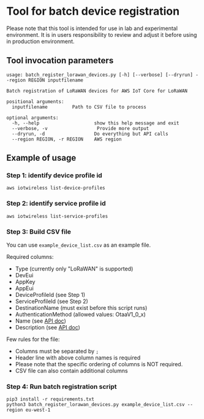 # Tool for batch device registration

Please note that this tool is intended for use in lab and experimental environment. It is in users responsibility to review and adjust it before using in production environment.

## Tool invocation parameters

```shell
usage: batch_register_lorawan_devices.py [-h] [--verbose] [--dryrun] --region REGION inputfilename

Batch registration of LoRaWAN devices for AWS IoT Core for LoRaWAN

positional arguments:
  inputfilename         Path to CSV file to process

optional arguments:
  -h, --help                    show this help message and exit
  --verbose, -v                  Provide more output
  --dryrun, -d                  Do everything but API calls
  --region REGION, -r REGION    AWS region
```

## Example of usage

### Step 1: identify device profile id

```shell
aws iotwireless list-device-profiles         
```

### Step 2: identify service profile id 

```shell
aws iotwireless list-service-profiles         
```

### Step 3: Build CSV file

You can use `example_device_list.csv` as an example file.

Required columns:

- Type (currently only "LoRaWAN" is supported)
- DevEui
- AppKey
- AppEui
- DeviceProfileId (see Step 1)
- ServiceProfileId (see Step 2)
- DestinationName (must exist before this script runs)
- AuthenticationMethod (allowed values: OtaaV1_0_x)
- Name (see [API doc](https://docs.aws.amazon.com/iot-wireless/2020-11-22/apireference/API_CreateWirelessDevice.html#iotwireless-CreateWirelessDevice-request-Name))
- Description (see [API doc](https://docs.aws.amazon.com/iot-wireless/2020-11-22/apireference/API_CreateWirelessDevice.html#iotwireless-CreateWirelessDevice-request-Description))


Few rules for the file:

- Columns must be separated by `;`
- Header line with above column names is required
- Please note that the specific ordering of columns is NOT required.
- CSV file can also contain additional columns

### Step 4: Run batch registration script

```shell
pip3 install -r requirements.txt     
python3 batch_register_lorawan_devices.py example_device_list.csv --region eu-west-1
```

